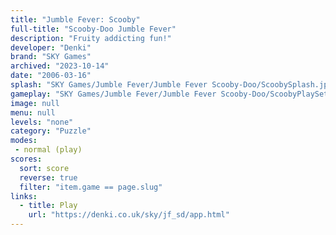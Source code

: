 ```yaml
---
title: "Jumble Fever: Scooby"
full-title: "Scooby-Doo Jumble Fever"
description: "Fruity addicting fun!"
developer: "Denki"
brand: "SKY Games"
archived: "2023-10-14"
date: "2006-03-16"
splash: "SKY Games/Jumble Fever/Jumble Fever Scooby-Doo/ScoobySplash.jpg"
gameplay: "SKY Games/Jumble Fever/Jumble Fever Scooby-Doo/ScoobyPlaySet.jpg"
image: null
menu: null
levels: "none"
category: "Puzzle"
modes:
 - normal (play)
scores:
  sort: score
  reverse: true
  filter: "item.game == page.slug"
links:
  - title: Play
    url: "https://denki.co.uk/sky/jf_sd/app.html"
---
```

